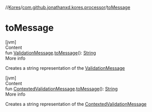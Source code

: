 //[Kores](../index.md)/[com.github.jonathanxd.kores.processor](index.md)/[toMessage](to-message.md)



# toMessage  
[jvm]  
Content  
fun [ValidationMessage](-validation-message/index.md).[toMessage](to-message.md)(): [String](https://kotlinlang.org/api/latest/jvm/stdlib/kotlin/-string/index.html)  
More info  


Creates a string representation of the [ValidationMessage](-validation-message/index.md)

  


[jvm]  
Content  
fun [ContextedValidationMessage](-contexted-validation-message/index.md).[toMessage](to-message.md)(): [String](https://kotlinlang.org/api/latest/jvm/stdlib/kotlin/-string/index.html)  
More info  


Creates a string representation of the [ContextedValidationMessage](-contexted-validation-message/index.md)

  



